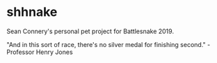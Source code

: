 # shhnake
Sean Connery's personal pet project for Battlesnake 2019.

"And in this sort of race, there's no silver medal for finishing second." - Professor Henry Jones
